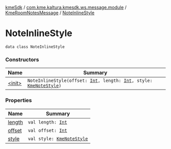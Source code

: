 [kmeSdk](../../../index.md) / [com.kme.kaltura.kmesdk.ws.message.module](../../index.md) / [KmeRoomNotesMessage](../index.md) / [NoteInlineStyle](./index.md)

# NoteInlineStyle

`data class NoteInlineStyle`

### Constructors

| Name | Summary |
|---|---|
| [&lt;init&gt;](-init-.md) | `NoteInlineStyle(offset: `[`Int`](https://kotlinlang.org/api/latest/jvm/stdlib/kotlin/-int/index.html)`, length: `[`Int`](https://kotlinlang.org/api/latest/jvm/stdlib/kotlin/-int/index.html)`, style: `[`KmeNoteStyle`](../../../com.kme.kaltura.kmesdk.ws.message.type/-kme-note-style/index.md)`)` |

### Properties

| Name | Summary |
|---|---|
| [length](length.md) | `val length: `[`Int`](https://kotlinlang.org/api/latest/jvm/stdlib/kotlin/-int/index.html) |
| [offset](offset.md) | `val offset: `[`Int`](https://kotlinlang.org/api/latest/jvm/stdlib/kotlin/-int/index.html) |
| [style](style.md) | `val style: `[`KmeNoteStyle`](../../../com.kme.kaltura.kmesdk.ws.message.type/-kme-note-style/index.md) |
